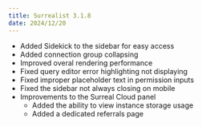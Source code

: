 ```yaml
---
title: Surrealist 3.1.8
date: 2024/12/20
---
```


- Added Sidekick to the sidebar for easy access
- Added connection group collapsing
- Improved overal rendering performance
- Fixed query editor error highlighting not displaying
- Fixed improper placeholder text in permission inputs
- Fixed the sidebar not always closing on mobile
- Improvements to the Surreal Cloud panel
	- Added the ability to view instance storage usage
	- Added a dedicated referrals page